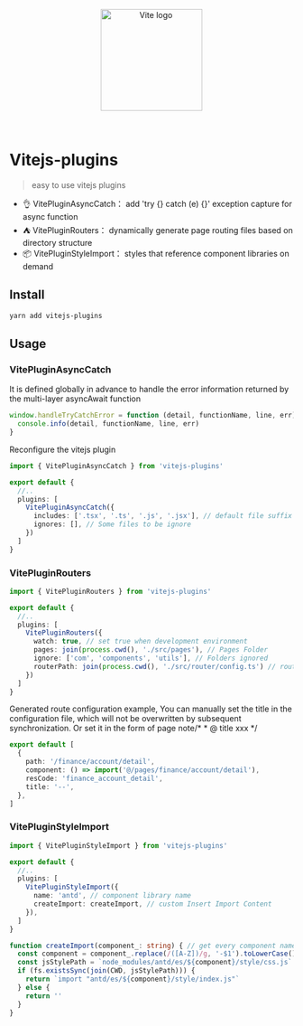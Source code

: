 <p align="center">
  <a href="https://vitejs.dev" target="_blank" rel="noopener noreferrer">
    <img width="180" src="https://vitejs.dev/logo.svg" alt="Vite logo">
  </a>
</p>
<br/>

# Vitejs-plugins

> easy to use vitejs plugins

- 👌 VitePluginAsyncCatch： add 'try {} catch (e) {}' exception capture for async function
- ⛺️ VitePluginRouters： dynamically generate page routing files based on directory structure
- 📦 VitePluginStyleImport： styles that reference component libraries on demand

## Install
```bash
yarn add vitejs-plugins
```

## Usage

### VitePluginAsyncCatch
It is defined globally in advance to handle the error information returned by the multi-layer asyncAwait function

```ts
window.handleTryCatchError = function (detail, functionName, line, err) {
  console.info(detail, functionName, line, err)
}
```
Reconfigure the vitejs plugin

```ts
import { VitePluginAsyncCatch } from 'vitejs-plugins'

export default {
  //.. 
  plugins: [
    VitePluginAsyncCatch({
      includes: ['.tsx', '.ts', '.js', '.jsx'], // default file suffix
      ignores: [], // Some files to be ignore
    })
  ]
}
```

### VitePluginRouters
```ts
import { VitePluginRouters } from 'vitejs-plugins'

export default {
  //.. 
  plugins: [
    VitePluginRouters({
      watch: true, // set true when development environment 
      pages: join(process.cwd(), './src/pages'), // Pages Folder
      ignore: ['com', 'components', 'utils'], // Folders ignored
      routerPath: join(process.cwd(), './src/router/config.ts') // routing file path
    })
  ]
}
```
Generated route configuration example, You can manually set the title in the configuration file, which will not be overwritten by subsequent synchronization. Or set it in the form of page note/* * @ title xxx */

```ts
export default [
  {
    path: '/finance/account/detail',
    component: () => import('@/pages/finance/account/detail'),
    resCode: 'finance_account_detail',
    title: '--',
  },
]
```


### VitePluginStyleImport
```ts
import { VitePluginStyleImport } from 'vitejs-plugins'

export default {
  //.. 
  plugins: [
    VitePluginStyleImport({
      name: 'antd', // component library name
      createImport: createImport, // custom Insert Import Content
    }),
  ]
}

function createImport(component_: string) { // get every component name
  const component = component_.replace(/([A-Z])/g, '-$1').toLowerCase()
  const jsStylePath = `node_modules/antd/es/${component}/style/css.js`
  if (fs.existsSync(join(CWD, jsStylePath))) {
    return `import "antd/es/${component}/style/index.js"`
  } else {
    return ''
  }
}
```